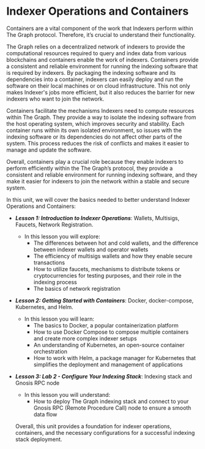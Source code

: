 # Indexer Operations and Containers

Containers are a vital component of the work that Indexers perform within The Graph protocol. Therefore, it’s crucial to understand their functionality. 

The Graph relies on a decentralized network of indexers to provide the computational resources required to query and index data from various blockchains and containers enable the work of indexers. Containers provide a consistent and reliable environment for running the indexing software that is required by indexers. By packaging the indexing software and its dependencies into a container, indexers can easily deploy and run the software on their local machines or on cloud infrastructure. This not only makes Indexer's jobs more efficient, but it also reduces the barrier for new indexers who want to join the network.

Containers facilitate the mechanisms Indexers need to compute resources within The Graph. They provide a way to isolate the indexing software from the host operating system, which improves security and stability. Each container runs within its own isolated environment, so issues with the indexing software or its dependencies do not affect other parts of the system. This process reduces the risk of conflicts and makes it easier to manage and update the software. 

Overall, containers play a crucial role because they enable indexers to perform efficiently within the The Graph’s protocol, they provide a consistent and reliable environment for running indexing software, and they make it easier for indexers to join the network within a stable and secure system.

In this unit, we will cover the basics needed to better understand Indexer Operations and Containers:

- ***Lesson 1: Introduction to Indexer Operations***: Wallets, Multisigs, Faucets, Network Registration.
  - In this lesson you will explore:
    - The differences between hot and cold wallets, and the difference between indexer wallets and operator wallets
    - The efficiency of multisigs wallets and how they enable secure transactions
    - How to utilize faucets, mechanisms to distribute tokens or cryptocurrencies for testing purposes, and their role in the indexing process
    - The basics of network registration
   
- ***Lesson 2: Getting Started with Containers***: Docker, docker-compose, Kubernetes, and Helm. 
    - In this lesson you will learn:
      - The basics to Docker, a popular containerization platform
      - How to use Docker Compose to compose multiple containers and create more complex indexer setups
      - An understanding of Kubernetes, an open-source container orchestration
      - How to work with Helm, a package manager for Kubernetes that simplifies the deployment and management of applications

- ***Lesson 3: Lab 2 - Configure Your Indexing Stack***: Indexing stack and Gnosis RPC node 
    - In this lesson you will understand: 
      - How to deploy The Graph indexing stack and connect to your Gnosis RPC (Remote Procedure Call) node to ensure a smooth data flow
     
  Overall, this unit provides a foundation for indexer operations, containers, and the necessary configurations for a successful indexing stack deployment.
